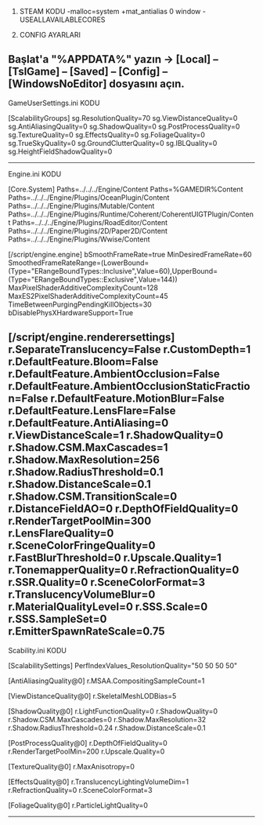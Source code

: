 1. STEAM KODU
-malloc=system +mat_antialias 0 window -USEALLAVAILABLECORES

2. CONFIG AYARLARI

Başlat'a "%APPDATA%" yazın -> [Local] – [TslGame] – [Saved] – [Config] – [WindowsNoEditor] dosyasını açın.
--------------------------------------------------------------------------------------------------------------------------------------

GameUserSettings.ini KODU

[ScalabilityGroups]
sg.ResolutionQuality=70
sg.ViewDistanceQuality=0
sg.AntiAliasingQuality=0
sg.ShadowQuality=0
sg.PostProcessQuality=0
sg.TextureQuality=0
sg.EffectsQuality=0
sg.FoliageQuality=0
sg.TrueSkyQuality=0
sg.GroundClutterQuality=0
sg.IBLQuality=0
sg.HeightFieldShadowQuality=0

------------------------------------------------------------------------------------------------------------------------------------

Engine.ini KODU

[Core.System]
Paths=../../../Engine/Content
Paths=%GAMEDIR%Content
Paths=../../../Engine/Plugins/OceanPlugin/Content
Paths=../../../Engine/Plugins/Mutable/Content
Paths=../../../Engine/Plugins/Runtime/Coherent/CoherentUIGTPlugin/Content
Paths=../../../Engine/Plugins/RoadEditor/Content
Paths=../../../Engine/Plugins/2D/Paper2D/Content
Paths=../../../Engine/Plugins/Wwise/Content

[/script/engine.engine]
bSmoothFrameRate=true
MinDesiredFrameRate=60
SmoothedFrameRateRange=(LowerBound=(Type="ERangeBoundTypes::Inclusive",Value=60),UpperBound=(Type="ERangeBoundTypes::Exclusive",Value=144))
MaxPixelShaderAdditiveComplexityCount=128
MaxES2PixelShaderAdditiveComplexityCount=45
TimeBetweenPurgingPendingKillObjects=30
bDisablePhysXHardwareSupport=True

[/script/engine.renderersettings]
r.SeparateTranslucency=False
r.CustomDepth=1
r.DefaultFeature.Bloom=False
r.DefaultFeature.AmbientOcclusion=False
r.DefaultFeature.AmbientOcclusionStaticFraction=False
r.DefaultFeature.MotionBlur=False
r.DefaultFeature.LensFlare=False
r.DefaultFeature.AntiAliasing=0
r.ViewDistanceScale=1
r.ShadowQuality=0
r.Shadow.CSM.MaxCascades=1
r.Shadow.MaxResolution=256
r.Shadow.RadiusThreshold=0.1
r.Shadow.DistanceScale=0.1
r.Shadow.CSM.TransitionScale=0
r.DistanceFieldAO=0
r.DepthOfFieldQuality=0
r.RenderTargetPoolMin=300
r.LensFlareQuality=0
r.SceneColorFringeQuality=0
r.FastBlurThreshold=0
r.Upscale.Quality=1
r.TonemapperQuality=0
r.RefractionQuality=0
r.SSR.Quality=0
r.SceneColorFormat=3
r.TranslucencyVolumeBlur=0
r.MaterialQualityLevel=0
r.SSS.Scale=0
r.SSS.SampleSet=0
r.EmitterSpawnRateScale=0.75
-----------------------------------------------------------------------------------
Scability.ini KODU

[ScalabilitySettings]
PerfIndexValues_ResolutionQuality="50 50 50 50"

[AntiAliasingQuality@0]
r.MSAA.CompositingSampleCount=1

[ViewDistanceQuality@0]
r.SkeletalMeshLODBias=5

[ShadowQuality@0]
r.LightFunctionQuality=0
r.ShadowQuality=0
r.Shadow.CSM.MaxCascades=0
r.Shadow.MaxResolution=32
r.Shadow.RadiusThreshold=0.24
r.Shadow.DistanceScale=0.1

[PostProcessQuality@0]
r.DepthOfFieldQuality=0
r.RenderTargetPoolMin=200
r.Upscale.Quality=0

[TextureQuality@0]
r.MaxAnisotropy=0

[EffectsQuality@0]
r.TranslucencyLightingVolumeDim=1
r.RefractionQuality=0
r.SceneColorFormat=3

[FoliageQuality@0]
r.ParticleLightQuality=0

-----------------------------------------------------------------------------------------------
